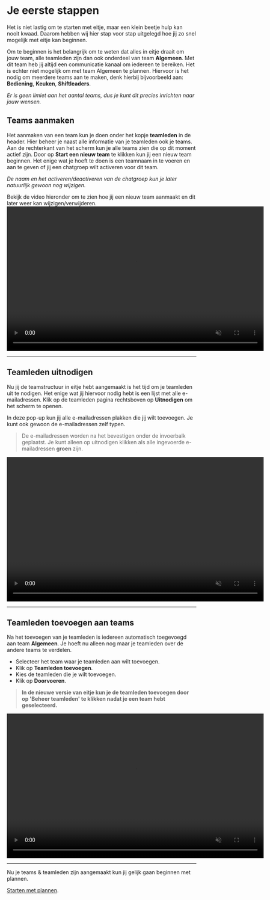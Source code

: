 # Je eerste stappen

Het is niet lastig om te starten met eitje, maar een klein beetje hulp kan nooit kwaad. Daarom hebben wij hier stap voor stap uitgelegd hoe jij zo snel mogelijk met eitje kan beginnen. 

Om te beginnen is het belangrijk om te weten dat alles in eitje draait om jouw team, alle teamleden zijn dan ook onderdeel van team **Algemeen**. Met dit team heb jij altijd een communicatie kanaal om iedereen te bereiken. Het is echter niet mogelijk om met team Algemeen te plannen. Hiervoor is het nodig om meerdere teams aan te maken, denk hierbij bijvoorbeeld aan: **Bediening**, **Keuken**, **Shiftleaders**. 

*Er is geen limiet aan het aantal teams, dus je kunt dit precies inrichten naar jouw wensen.*


## Teams aanmaken

Het aanmaken van een team kun je doen onder het kopje **teamleden** in de header. Hier beheer je naast alle informatie van je teamleden ook je teams. Aan de rechterkant van het scherm kun je alle teams zien die op dit moment actief zijn. Door op **Start een nieuw team** te klikken kun jij een nieuw team beginnen. Het enige wat je hoeft te doen is een teamnaam in te voeren en aan te geven of jij een chatgroep wilt activeren voor dit team. 

*De naam en het activeren/deactiveren van de chatgroep kun je later natuurlijk gewoon nog wijzigen.*

Bekijk de video hieronder om te zien hoe jij een nieuw team aanmaakt en dit later weer kan wijzigen/verwijderen.
<video controls
       muted 
       src="/assets/teamAanmaken.mov"
       width="683"
       height="384">
</video>


---


## Teamleden uitnodigen

Nu jij de teamstructuur in eitje hebt aangemaakt is het tijd om je teamleden uit te nodigen. Het enige wat jij hiervoor nodig hebt is een lijst met alle e-mailadressen. Klik op de teamleden pagina rechtsboven op **Uitnodigen** om het scherm te openen.

In deze pop-up kun jij alle e-mailadressen plakken die jij wilt toevoegen. Je kunt ook gewoon de e-mailadressen zelf typen. 

> De e-mailadressen worden na het bevestigen onder de invoerbalk geplaatst. Je kunt alleen op uitnodigen klikken als alle ingevoerde e-mailadressen **groen** zijn.

<video controls
       muted 
       src="/assets/teamledenToevoegen.mov"
       width="683"
       height="384">
</video>

---


## Teamleden toevoegen aan teams

Na het toevoegen van je teamleden is iedereen automatisch toegevoegd aan team **Algemeen**. Je hoeft nu alleen nog maar je teamleden over de andere teams te verdelen. 
* Selecteer het team waar je teamleden aan wilt toevoegen.
* Klik op **Teamleden toevoegen**. 
* Kies de teamleden die je wilt toevoegen.
* Klik op **Doorvoeren**.

> **In de nieuwe versie van eitje kun je de teamleden toevoegen door op 'Beheer teamleden' te klikken nadat je een team hebt geselecteerd.**

<video controls
       muted 
       src="/assets/toevoegenTeams.mov"
       width="683"
       height="384">
</video>

---

Nu je teams & teamleden zijn aangemaakt kun jij gelijk gaan beginnen met plannen. 

[Starten met plannen](/starten-met-plannen).